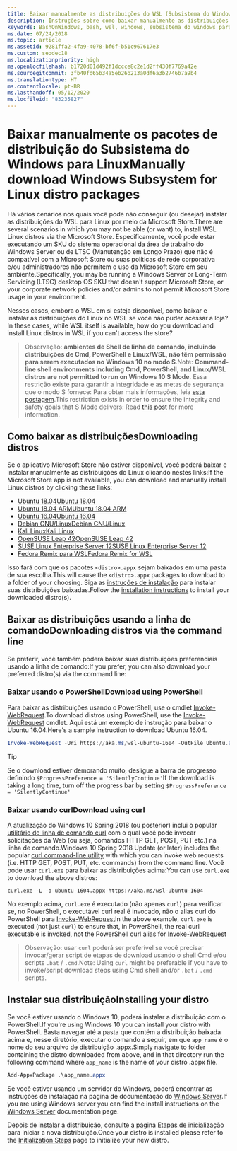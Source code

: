 ```yaml
---
title: Baixar manualmente as distribuições do WSL (Subsistema do Windows para Linux)
description: Instruções sobre como baixar manualmente as distribuições do Subsistema do Windows para Linux.
keywords: BashOnWindows, bash, wsl, windows, subsistema do windows para linux, WSL, subsistema do windows, distribuição, ubuntu, openSUSE, SLES, debian, kali
ms.date: 07/24/2018
ms.topic: article
ms.assetid: 9281ffa2-4fa9-4078-bf6f-b51c967617e3
ms.custom: seodec18
ms.localizationpriority: high
ms.openlocfilehash: b1720d01d492f1dccce8c2e1d2ff430f7769a42e
ms.sourcegitcommit: 3fb40fd65b34a5eb26b213a0df6a3b2746b7a9b4
ms.translationtype: HT
ms.contentlocale: pt-BR
ms.lasthandoff: 05/12/2020
ms.locfileid: "83235827"
---
```

# <a name="manually-download-windows-subsystem-for-linux-distro-packages"></a><span data-ttu-id="f1698-104">Baixar manualmente os pacotes de distribuição do Subsistema do Windows para Linux</span><span class="sxs-lookup"><span data-stu-id="f1698-104">Manually download Windows Subsystem for Linux distro packages</span></span>

<span data-ttu-id="f1698-105">Há vários cenários nos quais você pode não conseguir (ou desejar) instalar as distribuições do WSL para Linux por meio da Microsoft Store.</span><span class="sxs-lookup"><span data-stu-id="f1698-105">There are several scenarios in which you may not be able (or want) to, install WSL Linux distros via the Microsoft Store.</span></span> <span data-ttu-id="f1698-106">Especificamente, você pode estar executando um SKU do sistema operacional da área de trabalho do Windows Server ou de LTSC (Manutenção em Longo Prazo) que não é compatível com a Microsoft Store ou suas políticas de rede corporativa e/ou administradores não permitem o uso da Microsoft Store em seu ambiente.</span><span class="sxs-lookup"><span data-stu-id="f1698-106">Specifically, you may be running a Windows Server or Long-Term Servicing (LTSC) desktop OS SKU that doesn't support Microsoft Store, or your corporate network policies and/or admins to not permit Microsoft Store usage in your environment.</span></span>

<span data-ttu-id="f1698-107">Nesses casos, embora o WSL em si esteja disponível, como baixar e instalar as distribuições do Linux no WSL se você não puder acessar a loja?</span><span class="sxs-lookup"><span data-stu-id="f1698-107">In these cases, while WSL itself is available, how do you download and install Linux distros in WSL if you can't access the store?</span></span>

> <span data-ttu-id="f1698-108">Observação: **ambientes de Shell de linha de comando, incluindo distribuições de Cmd, PowerShell e Linux/WSL, não têm permissão para serem executados no Windows 10 no modo S**.</span><span class="sxs-lookup"><span data-stu-id="f1698-108">Note: **Command-line shell environments including Cmd, PowerShell, and Linux/WSL distros are not permitted to run on Windows 10 S Mode**.</span></span> <span data-ttu-id="f1698-109">Essa restrição existe para garantir a integridade e as metas de segurança que o modo S fornece: Para obter mais informações, leia [esta postagem](https://blogs.msdn.microsoft.com/commandline/2017/05/18/will-linux-distros-run-on-windows-10-s/).</span><span class="sxs-lookup"><span data-stu-id="f1698-109">This restriction exists in order to ensure the integrity and safety goals that S Mode delivers: Read [this post](https://blogs.msdn.microsoft.com/commandline/2017/05/18/will-linux-distros-run-on-windows-10-s/) for more information.</span></span>

## <a name="downloading-distros"></a><span data-ttu-id="f1698-110">Como baixar as distribuições</span><span class="sxs-lookup"><span data-stu-id="f1698-110">Downloading distros</span></span>

<span data-ttu-id="f1698-111">Se o aplicativo Microsoft Store não estiver disponível, você poderá baixar e instalar manualmente as distribuições do Linux clicando nestes links:</span><span class="sxs-lookup"><span data-stu-id="f1698-111">If the Microsoft Store app is not available, you can download and manually install Linux distros by clicking these links:</span></span>
* [<span data-ttu-id="f1698-112">Ubuntu 18.04</span><span class="sxs-lookup"><span data-stu-id="f1698-112">Ubuntu 18.04</span></span>](https://aka.ms/wsl-ubuntu-1804)
* [<span data-ttu-id="f1698-113">Ubuntu 18.04 ARM</span><span class="sxs-lookup"><span data-stu-id="f1698-113">Ubuntu 18.04 ARM</span></span>](https://aka.ms/wsl-ubuntu-1804-arm)
* [<span data-ttu-id="f1698-114">Ubuntu 16.04</span><span class="sxs-lookup"><span data-stu-id="f1698-114">Ubuntu 16.04</span></span>](https://aka.ms/wsl-ubuntu-1604)
* [<span data-ttu-id="f1698-115">Debian GNU/Linux</span><span class="sxs-lookup"><span data-stu-id="f1698-115">Debian GNU/Linux</span></span>](https://aka.ms/wsl-debian-gnulinux)
* [<span data-ttu-id="f1698-116">Kali Linux</span><span class="sxs-lookup"><span data-stu-id="f1698-116">Kali Linux</span></span>](https://aka.ms/wsl-kali-linux-new)
* [<span data-ttu-id="f1698-117">OpenSUSE Leap 42</span><span class="sxs-lookup"><span data-stu-id="f1698-117">OpenSUSE Leap 42</span></span>](https://aka.ms/wsl-opensuse-42)
* [<span data-ttu-id="f1698-118">SUSE Linux Enterprise Server 12</span><span class="sxs-lookup"><span data-stu-id="f1698-118">SUSE Linux Enterprise Server 12</span></span>](https://aka.ms/wsl-sles-12)
* [<span data-ttu-id="f1698-119">Fedora Remix para WSL</span><span class="sxs-lookup"><span data-stu-id="f1698-119">Fedora Remix for WSL</span></span>](https://github.com/WhitewaterFoundry/WSLFedoraRemix/releases/)

<span data-ttu-id="f1698-120">Isso fará com que os pacotes `<distro>.appx` sejam baixados em uma pasta de sua escolha.</span><span class="sxs-lookup"><span data-stu-id="f1698-120">This will cause the `<distro>.appx` packages to download to a folder of your choosing.</span></span> <span data-ttu-id="f1698-121">Siga as [instruções de instalação](#installing-your-distro) para instalar suas distribuições baixadas.</span><span class="sxs-lookup"><span data-stu-id="f1698-121">Follow the [installation instructions](#installing-your-distro) to install your downloaded distro(s).</span></span>

## <a name="downloading-distros-via-the-command-line"></a><span data-ttu-id="f1698-122">Baixar as distribuições usando a linha de comando</span><span class="sxs-lookup"><span data-stu-id="f1698-122">Downloading distros via the command line</span></span>
<span data-ttu-id="f1698-123">Se preferir, você também poderá baixar suas distribuições preferenciais usando a linha de comando:</span><span class="sxs-lookup"><span data-stu-id="f1698-123">If you prefer, you can also download your preferred distro(s) via the command line:</span></span>

 ### <a name="download-using-powershell"></a><span data-ttu-id="f1698-124">Baixar usando o PowerShell</span><span class="sxs-lookup"><span data-stu-id="f1698-124">Download using PowerShell</span></span>
 <span data-ttu-id="f1698-125">Para baixar as distribuições usando o PowerShell, use o cmdlet [Invoke-WebRequest](https://msdn.microsoft.com/powershell/reference/5.1/microsoft.powershell.utility/invoke-webrequest).</span><span class="sxs-lookup"><span data-stu-id="f1698-125">To download distros using PowerShell, use the [Invoke-WebRequest](https://msdn.microsoft.com/powershell/reference/5.1/microsoft.powershell.utility/invoke-webrequest) cmdlet.</span></span> <span data-ttu-id="f1698-126">Aqui está um exemplo de instrução para baixar o Ubuntu 16.04.</span><span class="sxs-lookup"><span data-stu-id="f1698-126">Here's a sample instruction to download Ubuntu 16.04.</span></span>

```powershell
Invoke-WebRequest -Uri https://aka.ms/wsl-ubuntu-1604 -OutFile Ubuntu.appx -UseBasicParsing
```

> [!TIP]
> <span data-ttu-id="f1698-127">Se o download estiver demorando muito, desligue a barra de progresso definindo `$ProgressPreference = 'SilentlyContinue'`</span><span class="sxs-lookup"><span data-stu-id="f1698-127">If the download is taking a long time, turn off the progress bar by setting `$ProgressPreference = 'SilentlyContinue'`</span></span>

### <a name="download-using-curl"></a><span data-ttu-id="f1698-128">Baixar usando curl</span><span class="sxs-lookup"><span data-stu-id="f1698-128">Download using curl</span></span>
<span data-ttu-id="f1698-129">A atualização do Windows 10 Spring 2018 (ou posterior) inclui o popular [utilitário de linha de comando curl](https://curl.haxx.se/) com o qual você pode invocar solicitações da Web (ou seja, comandos HTTP GET, POST, PUT etc.) na linha de comando.</span><span class="sxs-lookup"><span data-stu-id="f1698-129">Windows 10 Spring 2018 Update (or later) includes the popular [curl command-line utility](https://curl.haxx.se/) with which you can invoke web requests (i.e. HTTP GET, POST, PUT, etc. commands) from the command line.</span></span> <span data-ttu-id="f1698-130">Você pode usar `curl.exe` para baixar as distribuições acima:</span><span class="sxs-lookup"><span data-stu-id="f1698-130">You can use `curl.exe` to download the above distros:</span></span>

```console
curl.exe -L -o ubuntu-1604.appx https://aka.ms/wsl-ubuntu-1604
```

<span data-ttu-id="f1698-131">No exemplo acima, `curl.exe` é executado (não apenas `curl`) para verificar se, no PowerShell, o executável curl real é invocado, não o alias curl do PowerShell para [Invoke-WebRequest](https://docs.microsoft.com/powershell/module/microsoft.powershell.utility/invoke-webrequest?view=powershell-6)</span><span class="sxs-lookup"><span data-stu-id="f1698-131">In the above example, `curl.exe` is executed (not just `curl`) to ensure that, in PowerShell, the real curl executable is invoked, not the PowerShell curl alias for [Invoke-WebRequest](https://docs.microsoft.com/powershell/module/microsoft.powershell.utility/invoke-webrequest?view=powershell-6)</span></span>

> <span data-ttu-id="f1698-132">Observação: usar `curl` poderá ser preferível se você precisar invocar/gerar script de etapas de download usando o shell Cmd e/ou scripts `.bat` / `.cmd`.</span><span class="sxs-lookup"><span data-stu-id="f1698-132">Note: Using `curl` might be preferable if you have to invoke/script download steps using Cmd shell and/or `.bat` / `.cmd` scripts.</span></span>

## <a name="installing-your-distro"></a><span data-ttu-id="f1698-133">Instalar sua distribuição</span><span class="sxs-lookup"><span data-stu-id="f1698-133">Installing your distro</span></span>
<span data-ttu-id="f1698-134">Se você estiver usando o Windows 10, poderá instalar a distribuição com o PowerShell.</span><span class="sxs-lookup"><span data-stu-id="f1698-134">If you're using Windows 10 you can install your distro with PowerShell.</span></span> <span data-ttu-id="f1698-135">Basta navegar até a pasta que contém a distribuição baixada acima e, nesse diretório, executar o comando a seguir, em que `app_name` é o nome do seu arquivo de distribuição .appx.</span><span class="sxs-lookup"><span data-stu-id="f1698-135">Simply navigate to folder containing the distro downloaded from above, and in that directory run the following command where `app_name` is the name of your distro .appx file.</span></span>  
```Powershell
Add-AppxPackage .\app_name.appx
```

<span data-ttu-id="f1698-136">Se você estiver usando um servidor do Windows, poderá encontrar as instruções de instalação na página de documentação do [Windows Server](install-on-server.md).</span><span class="sxs-lookup"><span data-stu-id="f1698-136">If you are using Windows server you can find the install instructions on the [Windows Server](install-on-server.md) documentation page.</span></span>

<span data-ttu-id="f1698-137">Depois de instalar a distribuição, consulte a página [Etapas de inicialização](initialize-distro.md) para iniciar a nova distribuição.</span><span class="sxs-lookup"><span data-stu-id="f1698-137">Once your distro is installed please refer to the [Initialization Steps](initialize-distro.md) page to initialize your new distro.</span></span>
